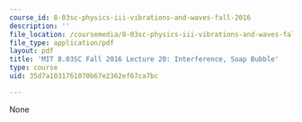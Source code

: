 ```yaml
---
course_id: 8-03sc-physics-iii-vibrations-and-waves-fall-2016
description: ''
file_location: /coursemedia/8-03sc-physics-iii-vibrations-and-waves-fall-2016/35d7a1031761070b67e2362ef67ca7bc_MIT8_03SCF16_Lec20.pdf
file_type: application/pdf
layout: pdf
title: 'MIT 8.03SC Fall 2016 Lecture 20: Interference, Soap Bubble'
type: course
uid: 35d7a1031761070b67e2362ef67ca7bc

---
```

None
